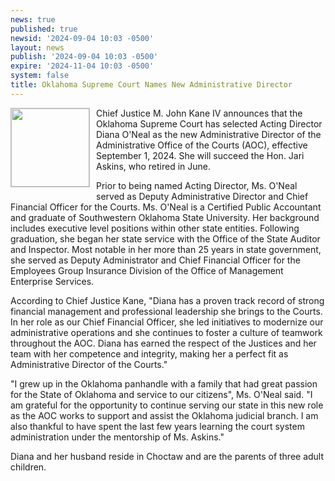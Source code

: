 ```yaml
---
news: true
published: true
newsid: '2024-09-04 10:03 -0500'
layout: news
publish: '2024-09-04 10:03 -0500'
expire: '2024-11-04 10:03 -0500'
system: false
title: Oklahoma Supreme Court Names New Administrative Director
---
```

<a href="https://www.oscn.net/images/news/o-neal-diana.jpg"><img style="border: solid 1px silver; width: 125px; float: left; margin: 0 10px 10px 0;" src="https://www.oscn.net/images/news/o-neal-diana.jpg" /></a>
Chief Justice M. John Kane IV announces that the Oklahoma Supreme Court has selected Acting Director Diana O'Neal as the new Administrative Director of the Administrative Office of the Courts (AOC), effective September 1, 2024. She will succeed the Hon. Jari Askins, who retired in June.

Prior to being named Acting Director, Ms. O'Neal served as Deputy Administrative Director and Chief Financial Officer for the Courts. Ms. O'Neal is a Certified Public Accountant and graduate of Southwestern Oklahoma State University. Her background includes executive level positions within other state entities. Following graduation, she began her state service with the Office of the State Auditor and Inspector. Most notable in her more than 25 years in state government, she served as Deputy Administrator and Chief Financial Officer for the Employees Group Insurance Division of the Office of Management Enterprise Services.

According to Chief Justice Kane, "Diana has a proven track record of strong financial management and professional leadership she brings to the Courts. In her role as our Chief Financial Officer, she led initiatives to modernize our administrative operations and she continues to foster a culture of teamwork throughout the AOC. Diana has earned the respect of the Justices and her team with her competence and integrity, making her a perfect fit as Administrative Director of the Courts."

"I grew up in the Oklahoma panhandle with a family that had great passion for the State of Oklahoma and service to our citizens", Ms. O'Neal said. "I am grateful for the opportunity to continue serving our state in this new role as the AOC works to support and assist the Oklahoma judicial branch. I am also thankful to have spent the last few years learning the court system administration under the mentorship of Ms. Askins."

Diana and her husband reside in Choctaw and are the parents of three adult children.